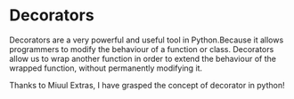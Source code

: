 # Decorators
Decorators are a very powerful and useful tool in Python.Because it allows programmers to modify the behaviour of a function or class. Decorators allow us to wrap another function in order to extend the behaviour of the wrapped function, without permanently modifying it.

Thanks to Miuul Extras, I have grasped the concept of decorator in python!
